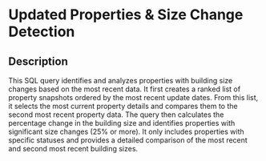 # Updated Properties & Size Change Detection
<h2>Description</h2>
This SQL query identifies and analyzes properties with building size changes based on the most recent data. It first creates a ranked list of property snapshots ordered by the most recent update dates. From this list, it selects the most current property details and compares them to the second most recent property data. The query then calculates the percentage change in the building size and identifies properties with significant size changes (25% or more). It only includes properties with specific statuses and provides a detailed comparison of the most recent and second most recent building sizes.
